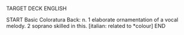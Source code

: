 TARGET DECK
ENGLISH

START
Basic
Coloratura
Back: n. 1 elaborate ornamentation of a vocal melody. 2 soprano skilled in this. [italian: related to *colour]
END
